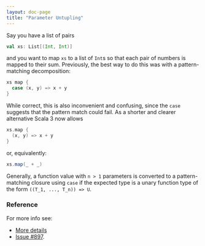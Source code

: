 ```yaml
---
layout: doc-page
title: "Parameter Untupling"
---
```


Say you have a list of pairs
```scala
val xs: List[(Int, Int)]
```
and you want to map `xs` to a list of `Int`s so that each pair of numbers is mapped to
their sum. Previously, the best way to do this was with a pattern-matching decomposition:
```scala
xs map {
  case (x, y) => x + y
}
```
While correct, this is also inconvenient and confusing, since the `case`
suggests that the pattern match could fail. As a shorter and clearer alternative Scala 3 now allows
```scala
xs.map {
  (x, y) => x + y
}
```
or, equivalently:
```scala
xs.map(_ + _)
```
Generally, a function value with `n > 1` parameters is converted to a
pattern-matching closure using `case` if the expected type is a unary
function type of the form `((T_1, ..., T_n)) => U`.

### Reference

For more info see:

* [More details](./parameter-untupling-spec.md)
* [Issue #897](https://github.com/lampepfl/dotty/issues/897).
